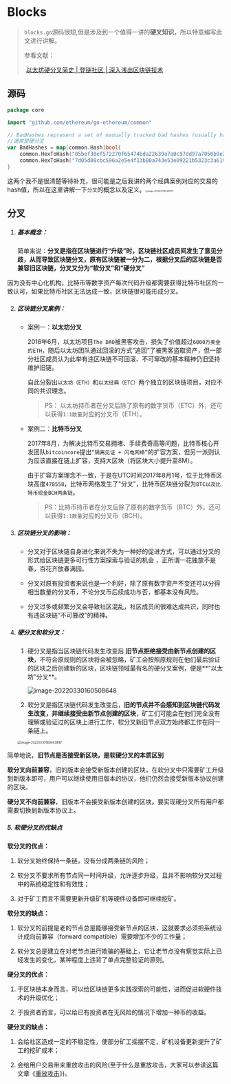 # Blocks

> `blocks.go`源码很短,但是涉及到一个值得一讲的**硬叉知识**，所以特意编写此文进行讲解。 
>
> 参看文献：
>
> ​	[以太坊硬分叉简史 | 登链社区 | 深入浅出区块链技术 ](https://learnblockchain.cn/article/1024)
>
> 

## 源码

```go
package core

import "github.com/ethereum/go-ethereum/common"

// BadHashes represent a set of manually tracked bad hashes (usually hard forks)
//通常是硬分叉
var BadHashes = map[common.Hash]bool{
	common.HexToHash("05bef30ef572270f654746da22639a7a0c97dd97a7050b9e252391996aaeb689"): true,
	common.HexToHash("7d05d08cbc596a2e5e4f13b80a743e53e09221b5323c3a61946b20873e58583f"): true,
}
```

这两个我不是很清楚等待补充，很可能是之后我讲的两个经典案例对应的交易的hash值，所以在这里讲解一下`分叉`的概念以及定义。<img src="https://lky-img.obs.cn-east-2.myhuaweicloud.com/image-20220321105410077.png" alt="image-20220321105410077" style="zoom:33%;" />

## 分叉

1. ##### 基本概念：

   简单来说：**分叉是指在区块链进行“升级”时，区块链社区成员间发生了意见分歧，从而导致区块链分叉，原有区块链被一分为二，根据分叉后的区块链是否兼容旧区块链，分叉又分为“软分叉”和“硬分叉”** 

​	因为没有中心化机构，比特币等数字资产每次代码升级都需要获得比特币社区的一致认可，如果比特币社区无法达成一致，区块链很可能形成分叉。

2. ##### 区块链分叉案例：

   - 案例一：**以太坊分叉**

     2016年6月，以太坊项目`The DAO`被黑客攻击，损失了价值超过`6000万美金的ETH`，随后以太坊团队通过回滚的方式“追回”了被黑客盗取资产，但一部分社区成员认为此举有违区块链不可回滚、不可窜改的基本精神仍旧坚持维护旧链。

     自此分裂出`以太坊（ETH）`和`以太经典（ETC）`两个独立的区块链项目，对应不同的共识理念。

     > PS： 以太坊持币者在分叉后除了原有的数字货币（ETC）外，还可以获得`1:1数量`对应的分叉币（ETH）。

   - 案例二：**比特币分叉**

     2017年8月，为解决比特币交易拥堵、手续费奇高等问题，比特币核心开发团队`bitcoincore`提出`“隔离见证 + 闪电网络”`的扩容方案，但另一派则认为应该直接在链上扩容，支持大区块（将区块大小提升至8M）。

     由于扩容方案理念不一致，于是在UTC时间2017年8月1号，位于比特币区块高度`478558`，比特币网络发生了"分叉"，比特币区块链分裂为`BTC以及比特币现金BCH两条链`。

     > PS：比特币持币者在分叉后除了原有的数字货币（BTC）外，还可以获得`1:1数量`对应的分叉币（BCH）。

3. ##### 区块链分叉的影响：

   - 分叉对于区块链自身进化来说不失为一种好的促进方式，可以通过分叉的形式给区块链更多可行性方案探索与验证的机会 ，正所谓一花独放不是春，百花齐放春满园。

   - 分叉对原有投资者来说也是一个利好，除了原有数字资产不变还可以分得相当数量的分叉币，不论分叉币后续成功与否，都基本没有风险。

   - 分叉过多或频繁分叉会导致社区混乱，社区成员间很难达成共识，同时也有违区块链“不可篡改”的精神。

4. ##### 硬分叉和软分叉：

   1. 硬分叉是指当区块链代码发生改变后 **旧节点拒绝接受由新节点创建的区块**，不符合原规则的区块将会被忽略，矿工会按照原规则在他们最后验证的区块之后创建新的区块，区块链领域最有名的硬分叉案例，便是**“以太坊”分叉**。
   
      ![image-20220330160508648](https://lky-img.obs.cn-east-2.myhuaweicloud.com/image-20220330160508648.png)
   
   2. 软分叉是指区块链代码发生改变后，**旧的节点并不会感知到区块链代码发生改变，并继续接受由新节点创建的区块**，矿工们可能会在他们完全没有理解或验证过的区块上进行工作，软分叉新旧节点双方始终都工作在同一条链上。
   
   <img src="https://lky-img.obs.cn-east-2.myhuaweicloud.com/image-20220330160443897.png" alt="image-20220330160443897" style="zoom:50%;" />



简单地说，**旧节点是否接受新区块，是软硬分叉的本质区别**

**软分叉向前兼容**，旧的版本会接受新版本创建的区块，在软分叉中只需要矿工升级到新版本即可，用户可以继续使用旧版本的协议，他们仍然会接受新版本协议创建的区块。

**硬分叉不向前兼容**，旧版本不会接受新版本创建的区块。要实现硬分叉所有用户都需要切换到新版本协议上。

##### 5. 软硬分叉的优缺点

**软分叉的优点：**

1. 软分叉始终保持一条链，没有分成两条链的风险；

2. 软分叉不要求所有节点同一时间升级，允许逐步升级，且并不影响软分叉过程中的系统稳定性和有效性；

3. 对于矿工而言不需要更新升级矿机等硬件设备即可继续挖矿。

**软分叉的缺点：**

1. 软分叉的前提是老的节点总是能够接受新节点的区块，这就要求必须把系统设计成向前兼容（forward compatible）需要增加不少的工作量；

2. 软分叉总是建立在对老节点进行欺骗的基础上，它让老节点没有察觉实际上已经发生的变化，某种程度上违背了单点完整验证的原则。

**硬分叉的优点：**

1. 于区块链本身而言，可以给区块链更多实践探索的可能性，进而促进软硬件技术的升级优化；

2. 于投资者而言，可以给已有投资者在无风险的情况下增加一种币的收益。

**硬分叉的缺点：**

1. 会给社区造成一定的不稳定性，使部分矿工摇摆不定，矿机设备更新提升了矿工的挖矿成本；

2. 会给用户交易带来重放攻击的风险(至于什么是重放攻击，大家可以参读这篇文章《[重放攻击](http://www.lianmenhu.com/blockchain-786-1#:~:text=以太坊硬分叉后产,是一种“攻击”。)》)。
